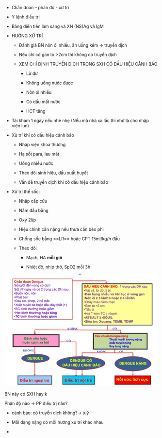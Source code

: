 - Chẩn đoán – phân độ - xử trí
  
- Y lệnh điều trị
  
- Bảng diễn tiến lâm sàng và XN (NS1Ag và IgM
  
- HƯỚNG XỬ TRÍ
  
	- Đánh giá BN nôn ói nhiều, ăn uống kém => truyền dịch
  
	- Nếu chỉ có gan to >2cm thì không có truyền dịch
  
	- XEM CHỈ ĐỊNH TRUYỀN DỊCH TRONG SXH CÓ DẤU HIỆU CẢNH BÁO 
  
		- Lừ đừ
  
		- Không uống nước được
  
		- Nôn ói nhiều
  
		- Có dấu mất nước
  
		- HCT tăng
  
- Tái khám 1 ngày nếu nhè nhẹ (Nếu mà nhà xa lắc thì nhớ là cho nhập viện lun)
  
- Xử trí khi có dấu hiệu cảnh báo
  
	- Nhập viện khoa thường
  
	- Hạ sốt para, lau mát
  
	- Uống nhiều nước
  
	- Theo dõi sinh hiệu, dấu xuất huyết
  
	- Vấn đề truyền dịch khi có dấu hiệu cảnh báo
  
- Xử trí thể sốc:
  
	- Nhập cấp cứu
  
	- Nằm đầu bằng
  
	- Oxy 2l/p
  
	- Hiệu chỉnh cân nặng nếu thừa cân béo phì
  
	- Chống sốc bằng ==LR== hoặc CPT 15ml/kg/h đầu
  
	- Theo dõi
  
		- Mạch, HA **mỗi giờ**
  
		- Nhiệt độ, nhịp thở, SpO2 mỗi 3h
  

  
![SXH-1687333887498.jpeg](../../../200%20Files/image/image/SXH-1687333887498.jpeg)
  

  
BN này có SXH hay k
  
Phân độ nào -> PP điều trị nào?
  
- cảnh báo: có truyền dịch không?-> tuỳ
  
- Mỗi dạng nặng có mỗi hướng xử trí khác nhau
  
- 